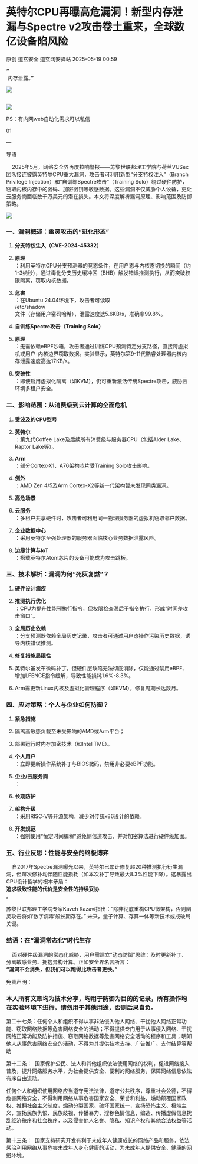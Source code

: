 #  英特尔CPU再曝高危漏洞！新型内存泄漏与Spectre v2攻击卷土重来，全球数亿设备陷风险   
原创 道玄安全  道玄网安驿站   2025-05-19 00:59  
  
**“**  
 内存泄露。**”**  
  
![](https://mmbiz.qpic.cn/sz_mmbiz_png/L369x9IF3yPA9bic9zzTydWv4XTTHH2NAiamMp8Kxsh4s2lukPuyuwnia3NiaHkiaU8a3JGFhLvNnYvtLvHTFAd91Rw/640?wx_fmt=png&from=appmsg "")  
  
      
![](https://mmbiz.qpic.cn/sz_mmbiz_png/L369x9IF3yPMwVHx9iaPDKDhBJiajRW2DIdq0Wxe7JcpgKDia3zMfgicaaD6Auwn6Q3GGm2vI0eNh1Qic6OUhHMjE7g/640?wx_fmt=png&from=appmsg "")  
  
  
  
PS：有内网web自动化需求可以私信  
  
  
  
  
01  
  
—  
  
  
  
导语  
  
  
    2025年5月，网络安全界再度拉响警报——苏黎世联邦理工学院与荷兰VUSec团队接连披露英特尔CPU重大漏洞，攻击者可利用新型“分支特权注入”（Branch Privilege Injection）和“自训练Spectre攻击”（Training Solo）绕过硬件防护，窃取内核内存中的密码、加密密钥等敏感数据。这些漏洞不仅威胁个人设备，更让云服务商面临数千万美元的潜在损失。本文将深度解析漏洞原理、影响范围及防御策略。  
  
![](https://mmbiz.qpic.cn/sz_mmbiz_png/L369x9IF3yOsLTLAymVoAmDr2icjFoUwiaOgMicf50nEztKz9mZl2LsKPdEPtaQAMuiaPfxWEOo3AqHPPOgyNt9ic3Q/640?wx_fmt=png&from=appmsg "")  
### 一、漏洞概述：幽灵攻击的“进化形态”  
1. **分支特权注入（CVE-2024-45332）**  
  
1. **原理**  
：利用英特尔CPU分支预测器的竞态条件，在用户态与内核态切换的瞬间（约1-3纳秒），通过毒化分支历史缓冲区（BHB）触发错误推测执行，从而突破权限隔离，窃取内核数据。  
  
1. **危害**  
：在Ubuntu 24.04环境下，攻击者可读取  
/etc/shadow  
文件（存储用户密码哈希），泄露速度达5.6KB/s，准确率99.8%。  
  
1. **自训练Spectre攻击（Training Solo）**  
  
1. **原理**  
：无需依赖eBPF沙箱，攻击者通过训练CPU预测特定分支路径，直接跨虚拟机或用户-内核边界窃取数据。实验显示，英特尔第9-11代酷睿处理器内核内存泄露速度高达17KB/s。  
  
1. **突破性**  
：即使启用虚拟化隔离（如KVM），仍可重新激活传统Spectre攻击，威胁云环境多租户安全。  
  
### 二、影响范围：从消费级到云计算的全面危机  
1. **受波及的CPU型号**  
  
1. **英特尔**  
：第九代Coffee Lake及后续所有消费级与服务器CPU（包括Alder Lake、Raptor Lake等）。  
  
1. **Arm**  
：部分Cortex-X1、A76架构芯片受Training Solo攻击影响。  
  
1. **例外**  
：AMD Zen 4/5及Arm Cortex-X2等新一代架构暂未发现同类漏洞。  
  
1. **高危场景**  
  
1. **云服务**  
：多租户共享硬件时，攻击者可利用同一物理服务器的虚拟机窃取邻户数据。  
  
1. **企业数据中心**  
：采用英特尔至强处理器的服务器面临核心业务数据泄露风险。  
  
1. **边缘计算与IoT**  
：搭载英特尔Atom芯片的设备可能成为攻击跳板。  
  
### 三、技术解析：漏洞为何“死灰复燃”？  
1. **硬件设计痼疾**  
  
1. **推测执行优化**  
：CPU为提升性能预执行指令，但权限检查滞后于指令执行，形成“时间差攻击窗口”。  
  
1. **全局历史依赖**  
：分支预测器依赖全局历史记录，攻击者可通过用户态操作污染历史数据，诱导内核错误推测。  
  
1. **修复措施局限性**  
  
1. 英特尔虽发布微码补丁，但硬件层缺陷无法彻底消除，仅能通过禁用eBPF、增加LFENCE指令缓解，导致性能损耗1.6%-8.3%。  
  
1. Arm需更新Linux内核及虚拟化管理程序（如KVM），修复周期长达数月。  
  
### 四、应对策略：个人与企业如何防御？  
1. **紧急措施**  
  
1. 隔离高敏感负载至未受影响的AMD或Arm平台；  
  
1. 部署运行时内存加密技术（如Intel TME）。  
  
1. **个人用户**  
：立即更新操作系统补丁与BIOS微码，禁用非必要eBPF功能。  
  
1. **企业/云服务商**  
：  
  
1. **长期防护**  
  
1. **架构升级**  
：采用RISC-V等开源架构，减少对传统x86设计的依赖。  
  
1. **开发规范**  
：强制使用“恒定时间编程”避免侧信道攻击，并对加密算法进行硬件级加固。  
  
### 五、行业反思：性能与安全的终极博弈  
  
    自2017年Spectre漏洞曝光以来，英特尔已累计修复超20种推测执行衍生漏洞，但每次修补均伴随性能损耗（如本次补丁导致最大8.3%性能下降）。这暴露出CPU设计哲学的根本矛盾：  
**追求极致性能的代价是安全性的持续妥协**  
。  
  
苏黎世联邦理工学院专家Kaveh Razavi指出：“除非彻底重构CPU微架构，否则幽灵攻击将如‘数字病毒’般长期存在。” 未来，量子计算、存算一体等新技术或成破局关键。  
### 结语：在“漏洞常态化”时代生存  
  
    面对硬件级漏洞的常态化威胁，用户需建立“动态防御”思维：及时更新补丁、分离敏感业务、拥抱异构计算。正如安全界名言所言：  
**“漏洞不会消失，但我们可以跑得比攻击者更快。”**  
  
免责声明：  
### 本人所有文章均为技术分享，均用于防御为目的的记录，所有操作均在实验环境下进行，请勿用于其他用途，否则后果自负。  
  
第二十七条：任何个人和组织不得从事非法侵入他人网络、干扰他人网络正常功能、窃取网络数据等危害网络安全的活动；不得提供专门用于从事侵入网络、干扰网络正常功能及防护措施、窃取网络数据等危害网络安全活动的程序和工具；明知他人从事危害网络安全的活动，不得为其提供技术支持、广告推广、支付结算等帮助  
  
第十二条：  国家保护公民、法人和其他组织依法使用网络的权利，促进网络接入普及，提升网络服务水平，为社会提供安全、便利的网络服务，保障网络信息依法有序自由流动。  
  
任何个人和组织使用网络应当遵守宪法法律，遵守公共秩序，尊重社会公德，不得危害网络安全，不得利用网络从事危害国家安全、荣誉和利益，煽动颠覆国家政权、推翻社会主义制度，煽动分裂国家、破坏国家统一，宣扬恐怖主义、极端主义，宣扬民族仇恨、民族歧视，传播暴力、淫秽色情信息，编造、传播虚假信息扰乱经济秩序和社会秩序，以及侵害他人名誉、隐私、知识产权和其他合法权益等活动。  
  
第十三条：  国家支持研究开发有利于未成年人健康成长的网络产品和服务，依法惩治利用网络从事危害未成年人身心健康的活动，为未成年人提供安全、健康的网络环境。  
  
  
  
  
  
